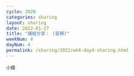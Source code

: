 ```yaml
---
cycle: 2020
categories: sharing
layout: sharing
date: 2022-01-27
title: "讀經分享： (音頻)"
weekNum: 4
dayNum: 4
permalink: /sharing/2022/wk4-day4-sharing.html
---
```


[](https://eccseattle.github.io/media/sharing/2022/wk004/2022-01-27-bin.m4a)

`小錢`
